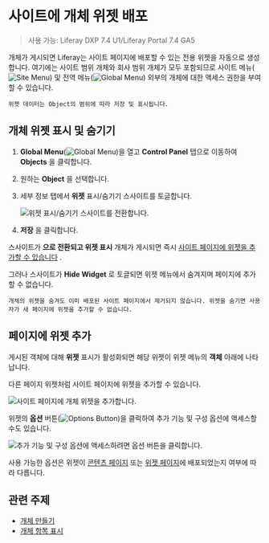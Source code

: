 # 사이트에 개체 위젯 배포

> 사용 가능: Liferay DXP 7.4 U1/Liferay Portal 7.4 GA5

개체가 게시되면 Liferay는 사이트 페이지에 배포할 수 있는 전용 위젯을 자동으로 생성합니다. 여기에는 사이트 범위 개체와 회사 범위 개체가 모두 포함되므로 사이트 메뉴(![Site Menu](../../images/icon-menu.png)) 및 전역 메뉴(![Global Menu](../../images/icon-applications-menu.png)) 외부의 개체에 대한 액세스 권한을 부여할 수 있습니다.

```{note}
위젯 데이터는 Object의 범위에 따라 저장 및 표시됩니다.
```

## 개체 위젯 표시 및 숨기기

1. **Global Menu**(![Global Menu](../../images/icon-applications-menu.png))을 열고 **Control Panel** 탭으로 이동하여 **Objects** 을 클릭합니다.

1. 원하는 **Object** 을 선택합니다.

1. 세부 정보 탭에서 **위젯** 표시/숨기기 스사이트를 토글합니다.

   ![위젯 표시/숨기기 스사이트를 전환합니다.](./deploying-object-widgets-to-sites/images/01.png)

1. **저장** 을 클릭합니다.

스사이트가 **으로 전환되고 위젯 표시** 개체가 게시되면 즉시 [사이트 페이지에 위젯을 추가할 수 있습니다](#adding-the-widget-to-pages) .

그러나 스사이트가 **Hide Widget** 로 토글되면 위젯 메뉴에서 숨겨지며 페이지에 추가할 수 없습니다.

```{note}
개체의 위젯을 숨겨도 이미 배포된 사이트 페이지에서 제거되지 않습니다. 위젯을 숨기면 사용자가 새 페이지에 위젯을 추가할 수 없습니다.
```

## 페이지에 위젯 추가

게시된 객체에 대해 **위젯** 표시가 활성화되면 해당 위젯이 위젯 메뉴의 **객체** 아래에 나타납니다.

다른 페이지 위젯처럼 사이트 페이지에 위젯을 추가할 수 있습니다.

![사이트 페이지에 개체 위젯을 추가합니다.](./deploying-object-widgets-to-sites/images/02.png)

위젯의 **옵션** 버튼(![Options Button](../../images/icon-actions.png))을 클릭하여 추가 기능 및 구성 옵션에 액세스할 수도 있습니다.

![추가 기능 및 구성 옵션에 액세스하려면 옵션 버튼을 클릭합니다.](./deploying-object-widgets-to-sites/images/03.png)

사용 가능한 옵션은 위젯이 [콘텐츠 페이지](../../site-building/creating-pages/using-content-pages/using-widgets-on-a-content-page.md) 또는 [위젯 페이지](../../site-building/creating-pages/using-widget-pages.md)에 배포되었는지 여부에 따라 다릅니다.

## 관련 주제

* [개체 만들기](./creating-and-managing-objects/creating-objects.md)
* [개체 항목 표시](./displaying-object-entries.md)

